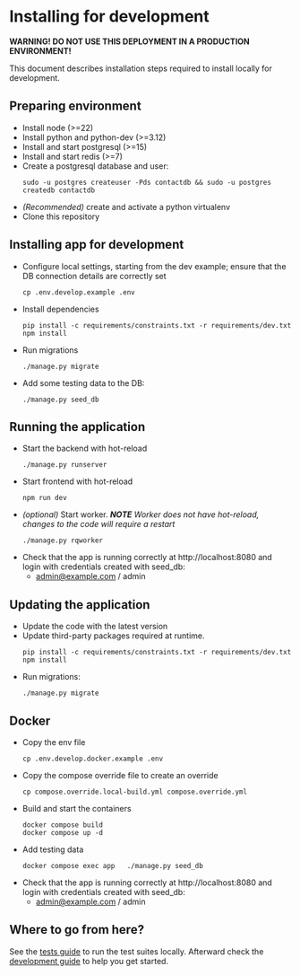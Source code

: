# Installing for development

**WARNING! DO NOT USE THIS DEPLOYMENT IN A PRODUCTION ENVIRONMENT!**

This document describes installation steps required to install locally for development.

## Preparing environment

- Install node (>=22)
- Install python and python-dev (>=3.12)
- Install and start postgresql (>=15)
- Install and start redis (>=7)
- Create a postgresql database and user:
  ```shell
  sudo -u postgres createuser -Pds contactdb && sudo -u postgres createdb contactdb
  ```
- _(Recommended)_ create and activate a python virtualenv
- Clone this repository

## Installing app for development

- Configure local settings, starting from the dev example; ensure that the DB connection details are correctly set
  ```shell
  cp .env.develop.example .env
  ```
- Install dependencies
  ```shell
  pip install -c requirements/constraints.txt -r requirements/dev.txt
  npm install
  ```
- Run migrations
  ```shell
  ./manage.py migrate
  ```
- Add some testing data to the DB:
  ```shell
  ./manage.py seed_db
  ```

## Running the application

- Start the backend with hot-reload
  ```shell
  ./manage.py runserver
  ```
- Start frontend with hot-reload
  ```shell
  npm run dev
  ```
- _(optional)_ Start worker. _**NOTE** Worker does not have hot-reload, changes to the code will require a restart_
  ```shell
  ./manage.py rqworker
  ```
- Check that the app is running correctly at http://localhost:8080 and login with credentials created with seed_db:
  - admin@example.com / admin

## Updating the application

- Update the code with the latest version
- Update third-party packages required at runtime.
  ```shell
  pip install -c requirements/constraints.txt -r requirements/dev.txt
  npm install
  ```
- Run migrations:
  ```shell
  ./manage.py migrate
  ```

## Docker

- Copy the env file
  ```shell
  cp .env.develop.docker.example .env
  ```
- Copy the compose override file to create an override
  ```shell
  cp compose.override.local-build.yml compose.override.yml
  ```
- Build and start the containers
  ```shell
  docker compose build
  docker compose up -d
  ```
- Add testing data
  ```shell
  docker compose exec app   ./manage.py seed_db
  ```
- Check that the app is running correctly at http://localhost:8080 and login with credentials created with seed_db:
  - admin@example.com / admin

## Where to go from here?

See the [tests guide](./tests.md) to run the test suites locally. Afterward check
the [development guide](./development_guide.md) to help you get started.
